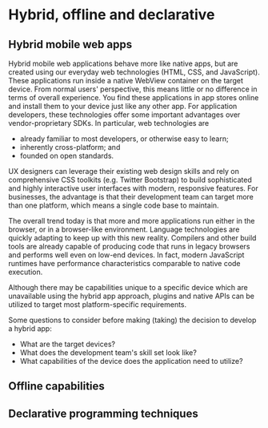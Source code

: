 # Hybrid, offline and declarative

## Hybrid mobile web apps

Hybrid mobile web applications behave more like native apps, but are created using our everyday web technologies (HTML, CSS, and JavaScript). These applications run inside a native WebView container on the target device. From normal users' perspective, this means little or no difference in terms of overall experience. You find these applications in app stores online and install them to your device just like any other app. For application developers, these technologies offer some important advantages over vendor-proprietary SDKs. In particular, web technologies are

* already familiar to most developers, or otherwise easy to learn;
* inherently cross-platform; and
* founded on open standards.

UX designers can leverage their existing web design skills and rely on comprehensive CSS toolkits (e.g. Twitter Bootstrap) to build sophisticated and highly interactive user interfaces with modern, responsive features. For businesses, the advantage is that their development team can target more than one platform, which means a single code base to maintain.

The overall trend today is that more and more applications run either in the browser, or in a browser-like environment. Language technologies are quickly adapting to keep up with this new reality. Compilers and other build tools are already capable of producing code that runs in legacy browsers and performs well even on low-end devices. In fact, modern JavaScript runtimes have performance characteristics comparable to native code execution.

Although there may be capabilities unique to a specific device which are unavailable using the hybrid app approach, plugins and native APIs can be utilized to target most platform-specific requirements.

Some questions to consider before making (taking) the decision to develop a hybrid app:

* What are the target devices?
* What does the development team's skill set look like?
* What capabilities of the device does the application need to utilize?



## Offline capabilities

## Declarative programming techniques
